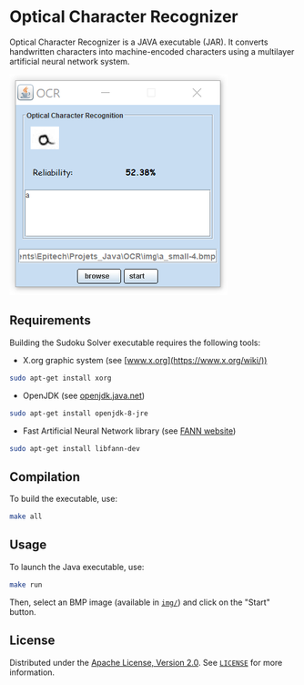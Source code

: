 # Optical Character Recognizer

Optical Character Recognizer is a JAVA executable (JAR). It converts handwritten characters into machine-encoded characters using a multilayer artificial neural network system.

![ Optical Character Recognizer preview](img/preview.png)

## Requirements

Building the Sudoku Solver executable requires the following tools:
- X.org graphic system (see [www.x.org](https://www.x.org/wiki/))
```bash
sudo apt-get install xorg
```
- OpenJDK (see [openjdk.java.net](https://openjdk.java.net))
```bash
sudo apt-get install openjdk-8-jre
```
- Fast Artificial Neural Network library (see [FANN website](http://leenissen.dk/fann/wp/))
```bash
sudo apt-get install libfann-dev
```

## Compilation

To build the executable, use:

```bash
make all
```

## Usage

To launch the Java executable, use:
```bash
make run
```
Then, select an BMP image (available in [`img/`](img/)) and click on the "Start" button.

## License

Distributed under the [Apache License, Version 2.0](http://www.apache.org/licenses/). See [`LICENSE`](LICENSE) for more information.
